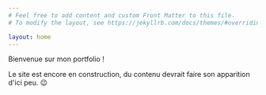 ```yaml
---
# Feel free to add content and custom Front Matter to this file.
# To modify the layout, see https://jekyllrb.com/docs/themes/#overriding-theme-defaults

layout: home
---
```


Bienvenue sur mon portfolio !

Le site est encore en construction, du contenu devrait faire son apparition d'ici peu. :wink: 